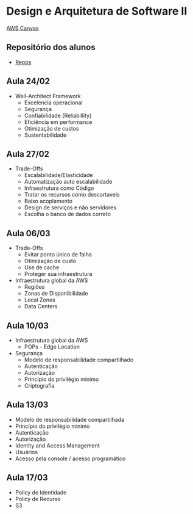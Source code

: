 # Design e Arquitetura de Software II

[AWS Canvas](https://awsacademy.instructure.com/courses/113113)

## Repositório dos alunos
- [Repos](https://gist.github.com/901f02fd5f852b62abab10b5fb2d6328.git)

## Aula 24/02
- Well-Architect Framework
  - Excelencia operacional
  - Segurança
  - Confiabilidade (Reliabillity)
  - Eficiência em performance
  - Otimização de custos
  - Sustentabilidade

## Aula 27/02
- Trade-Offs
  - Escalabilidade/Elasticidade
  - Automatização auto escalabilidade
  - Infraestrutura como Código
  - Tratar os recursos como descartaveis
  - Baixo acoplamento
  - Design de serviços e não servidores
  - Escolha o banco de dados correto

## Aula 06/03
- Trade-Offs
  - Evitar ponto único de falha
  - Otimização de custo
  - Use de cache
  - Proteger sua infraestrutura
- Infraestrutura global da AWS
  - Regiões
  - Zonas de Disponibilidade
  - Local Zones
  - Data Centers

## Aula 10/03
- Infraestrutura global da AWS
  - POPs - Edge Location
- Segurança
  - Modelo de responsabilidade compartilhado
  - Autenticação
  - Autorização
  - Princípio do privilégio mínimo
  - Criptografia

## Aula 13/03
- Modelo de responsabilidade compartilhada
- Princípio do privilégio mínimo
- Autenticação
- Autorização
- Identity and Access Management
- Usuários
- Acesso pela console / acesso programático

## Aula 17/03
- Policy de Identidade
- Policy de Recurso
- S3
